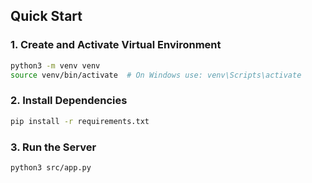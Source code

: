 ## Quick Start  

### 1. Create and Activate Virtual Environment  
```bash
python3 -m venv venv
source venv/bin/activate  # On Windows use: venv\Scripts\activate
```

### 2. Install Dependencies  
```bash
pip install -r requirements.txt
```

### 3. Run the Server  
```bash
python3 src/app.py
```  